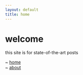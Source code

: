 ```yaml
---
layout: default
title: home
---
```


# welcome

this site is for state-of-the-art posts

~ [home](/)  
~ [about](/about)
